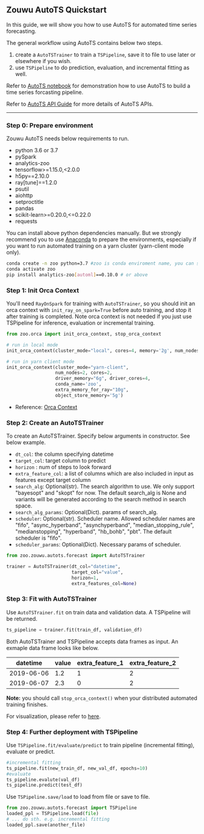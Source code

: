 ## Zouwu AutoTS Quickstart

In this guide, we will show you how to use AutoTS for automated time series forecasting.

The general workflow using AutoTS contains below two steps. 

1. create a `AutoTSTrainer` to train a `TSPipeline`, save it to file to use later or elsewhere if you wish.
2. use `TSPipeline` to do prediction, evaluation, and incremental fitting as well. 

Refer to [AutoTS notebook](https://github.com/intel-analytics/analytics-zoo/blob/master/pyzoo/zoo/zouwu/use-case/network_traffic/network_traffic_autots_forecasting.ipynb) for demonstration how to use AutoTS to build a time series forcasting pipeline. 

Refer to [AutoTS API Guide](https://analytics-zoo.github.io/master/#Zouwu/API/AutoTSTrainer/) for more details of AutoTS APIs.

---
### **Step 0: Prepare environment**
Zouwu AutoTS needs below requirements to run.

* python 3.6 or 3.7
* pySpark
* analytics-zoo
* tensorflow>=1.15.0,<2.0.0
* h5py==2.10.0
* ray[tune]==1.2.0
* psutil
* aiohttp
* setproctitle
* pandas
* scikit-learn>=0.20.0,<=0.22.0
* requests

You can install above python dependencies manually. But we strongly recommend you to use [Anaconda](https://www.anaconda.com/distribution/#linux) to prepare the environments, especially if you want to run automated training on a yarn cluster (yarn-client mode only).
```bash
conda create -n zoo python=3.7 #zoo is conda enviroment name, you can set another name you like.
conda activate zoo
pip install analytics-zoo[automl]==0.10.0 # or above
```

### **Step 1: Init Orca Context**
You'll need ```RayOnSpark``` for training with ```AutoTSTrainer```, so you should init an orca context with `init_ray_on_spark=True` before auto training, and stop it after training is completed. Note orca context is not needed if you just use TSPipeline for inference, evaluation or incremental training. 
```python
from zoo.orca import init_orca_context, stop_orca_context

# run in local mode
init_orca_context(cluster_mode="local", cores=4, memory='2g', num_nodes=1, init_ray_on_spark=True)

# run in yarn client mode
init_orca_context(cluster_mode="yarn-client", 
                  num_nodes=2, cores=2, 
                  driver_memory="6g", driver_cores=4, 
                  conda_name='zoo', 
                  extra_memory_for_ray="10g", 
                  object_store_memory='5g')
```
* Reference: [Orca Context](https://analytics-zoo.github.io/master/#Orca/context/)

### **Step 2: Create an AutoTSTrainer**
To create an AutoTSTrainer. Specify below arguments in constructor. See below example.

* ```dt_col```: the column specifying datetime 
* ```target_col```: target column to predict
* ```horizon``` : num of steps to look forward 
* ```extra_feature_col```: a list of columns which are also included in input as features except target column
* ```search_alg```: Optional(str). The search algorithm to use. We only support "bayesopt" and "skopt" for now.
                The default search_alg is None and variants will be generated according to the search method in search space.
* ```search_alg_params```: Optional(Dict). params of search_alg.
* ```scheduler```: Optional(str). Scheduler name. Allowed scheduler names are "fifo", "async_hyperband",
    "asynchyperband", "median_stopping_rule", "medianstopping", "hyperband", "hb_bohb", "pbt". The default scheduler is "fifo".
* ```scheduler_params```: Optional(Dict). Necessary params of scheduler.

```python
from zoo.zouwu.autots.forecast import AutoTSTrainer

trainer = AutoTSTrainer(dt_col="datetime",
                        target_col="value",
                        horizon=1,
                        extra_features_col=None)

```
### **Step 3: Fit with AutoTSTrainer**

Use ```AutoTSTrainer.fit``` on train data and validation data. A TSPipeline will be returned. 

```python
ts_pipeline = trainer.fit(train_df, validation_df)
```

Both AutoTSTrainer and TSPipeline accepts data frames as input. An exmaple data frame looks like below.

|datetime|value|extra_feature_1|extra_feature_2|
| --------|----- |---| ---|
|2019-06-06|1.2|1|2|
|2019-06-07|2.3|0|2|

**Note:** you should call `stop_orca_context()` when your distributed automated training finishes.

For visualization, please refer to [here](../../ProgrammingGuide/AutoML/visualization.md).

### **Step 4: Further deployment with TSPipeline**
Use ```TSPipeline.fit/evaluate/predict``` to train pipeline (incremental fitting), evaluate or predict. 
```python
#incremental fitting
ts_pipeline.fit(new_train_df, new_val_df, epochs=10)
#evaluate
ts_pipeline.evalute(val_df)
ts_pipeline.predict(test_df) 

```

Use ```TSPipeline.save/load``` to load from file or save to file. 

```python
from zoo.zouwu.autots.forecast import TSPipeline
loaded_ppl = TSPipeline.load(file)
# ... do sth. e.g. incremental fitting
loaded_ppl.save(another_file)
```


